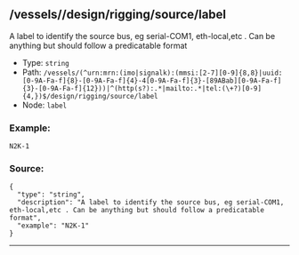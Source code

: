 ## /vessels/<RegExp>/design/rigging/source/label

A label to identify the source bus, eg serial-COM1, eth-local,etc . Can be anything but should follow a predicatable format

* Type: `string`
* Path: `/vessels/(^urn:mrn:(imo|signalk):(mmsi:[2-7][0-9]{8,8}|uuid:[0-9A-Fa-f]{8}-[0-9A-Fa-f]{4}-4[0-9A-Fa-f]{3}-[89ABab][0-9A-Fa-f]{3}-[0-9A-Fa-f]{12}))|^(http(s?):.*|mailto:.*|tel:(\+?)[0-9]{4,})$/design/rigging/source/label`
* Node: `label`

### Example:
```
N2K-1
```

### Source:
```
{
  "type": "string",
  "description": "A label to identify the source bus, eg serial-COM1, eth-local,etc . Can be anything but should follow a predicatable format",
  "example": "N2K-1"
}
```

---
